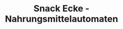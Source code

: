 ---
title: "Snack Ecke - Nahrungsmittelautomaten"
url: /hoesbach/snack-ecke-nahrungsmittelautomaten/
shop: Allgemein
---